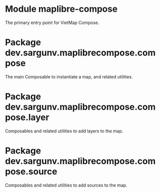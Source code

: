 # Module maplibre-compose

The primary entry point for VietMap Compose.

# Package dev.sargunv.maplibrecompose.compose

The main Composable to instantiate a map, and related utilities.

# Package dev.sargunv.maplibrecompose.compose.layer

Composables and related utilities to add layers to the map.

# Package dev.sargunv.maplibrecompose.compose.source

Composables and related utilities to add sources to the map.
